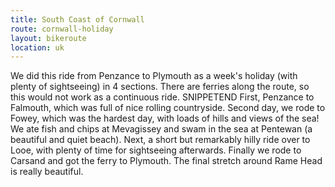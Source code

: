 ```yaml
---
title: South Coast of Cornwall
route: cornwall-holiday
layout: bikeroute
location: uk
---
```


We did this ride from Penzance to Plymouth as a week's holiday (with plenty of sightseeing) in 4 sections. There are ferries along the route, so this would not work as a continuous ride. SNIPPETEND First, Penzance to Falmouth, which was full of nice rolling countryside. Second day, we rode to Fowey, which was the hardest day, with loads of hills and views of the sea! We ate fish and chips at Mevagissey and swam in the sea at Pentewan (a beautiful and quiet beach). Next, a short but remarkably hilly ride over to Looe, with plenty of time for sightseeing afterwards. Finally we rode to Carsand and got the ferry to Plymouth. The final stretch around Rame Head is really beautiful.
